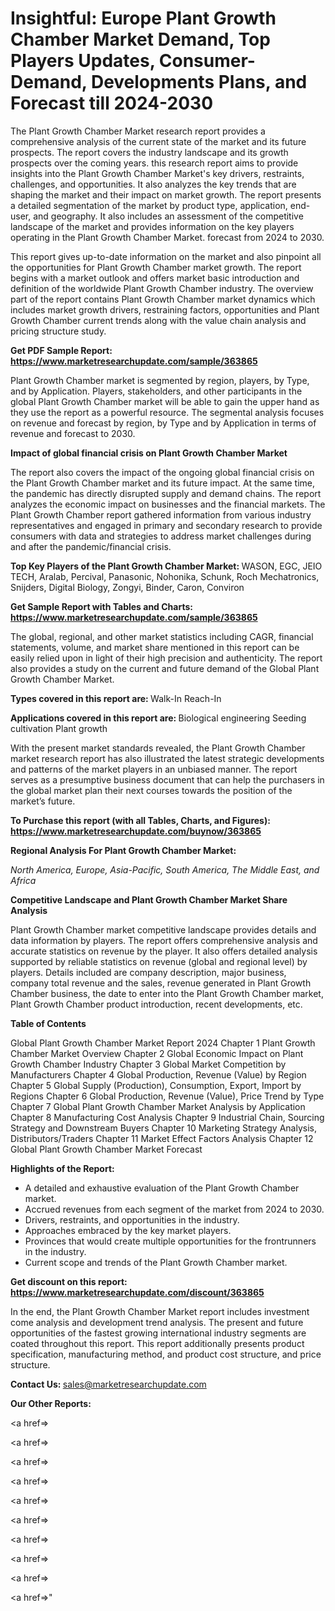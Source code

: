 # Insightful: Europe Plant Growth Chamber Market Demand, Top Players Updates, Consumer-Demand, Developments Plans, and Forecast till 2024-2030

The Plant Growth Chamber Market research report provides a comprehensive analysis of the current state of the market and its future prospects. The report covers the industry landscape and its growth prospects over the coming years. this research report aims to provide insights into the Plant Growth Chamber Market's key drivers, restraints, challenges, and opportunities. It also analyzes the key trends that are shaping the market and their impact on market growth. The report presents a detailed segmentation of the market by product type, application, end-user, and geography. It also includes an assessment of the competitive landscape of the market and provides information on the key players operating in the Plant Growth Chamber Market. forecast from 2024 to 2030.

This report gives up-to-date information on the market and also pinpoint all the opportunities for Plant Growth Chamber market growth. The report begins with a market outlook and offers market basic introduction and definition of the worldwide Plant Growth Chamber industry. The overview part of the report contains Plant Growth Chamber market dynamics which includes market growth drivers, restraining factors, opportunities and Plant Growth Chamber current trends along with the value chain analysis and pricing structure study.

<strong><b>Get PDF Sample Report: <a href=https://www.marketresearchupdate.com/sample/363865>https://www.marketresearchupdate.com/sample/363865</a></b></strong>

Plant Growth Chamber market is segmented by region, players, by Type, and by Application. Players, stakeholders, and other participants in the global Plant Growth Chamber market will be able to gain the upper hand as they use the report as a powerful resource. The segmental analysis focuses on revenue and forecast by region, by Type and by Application in terms of revenue and forecast to 2030.

<strong><b>Impact of global financial crisis on Plant Growth Chamber Market</b></strong>

The report also covers the impact of the ongoing global financial crisis on the Plant Growth Chamber market and its future impact. At the same time, the pandemic has directly disrupted supply and demand chains. The report analyzes the economic impact on businesses and the financial markets. The Plant Growth Chamber report gathered information from various industry representatives and engaged in primary and secondary research to provide consumers with data and strategies to address market challenges during and after the pandemic/financial crisis.

<strong><b>Top Key Players of the Plant Growth Chamber Market:
</b></strong>WASON, EGC, JEIO TECH, Aralab, Percival, Panasonic, Nohonika, Schunk, Roch Mechatronics, Snijders, Digital Biology, Zongyi, Binder, Caron, Conviron<strong><b>
</b></strong>

<strong><b>Get Sample Report with Tables and Charts: <a href=https://www.marketresearchupdate.com/sample/363865>https://www.marketresearchupdate.com/sample/363865</a></b></strong>

The global, regional, and other market statistics including CAGR, financial statements, volume, and market share mentioned in this report can be easily relied upon in light of their high precision and authenticity. The report also provides a study on the current and future demand of the Global Plant Growth Chamber Market.

<strong><b>Types covered in this report are:
</b></strong>Walk-In
Reach-In<strong><b>
</b></strong>

<strong><b>Applications covered in this report are:
</b></strong>Biological engineering
Seeding cultivation
Plant growth<strong><b>
</b></strong>

With the present market standards revealed, the Plant Growth Chamber market research report has also illustrated the latest strategic developments and patterns of the market players in an unbiased manner. The report serves as a presumptive business document that can help the purchasers in the global market plan their next courses towards the position of the market’s future.

<strong><b>To Purchase this report (with all Tables, Charts, and Figures): <a href=https://www.marketresearchupdate.com/buynow/363865>https://www.marketresearchupdate.com/buynow/363865</a></b></strong>

<strong><b>Regional Analysis For Plant Growth Chamber Market:</b></strong>

<em><i>North America, Europe, Asia-Pacific, South America, The Middle East, and Africa</i></em>

<strong><b>Competitive Landscape and Plant Growth Chamber Market Share Analysis</b></strong>

Plant Growth Chamber market competitive landscape provides details and data information by players. The report offers comprehensive analysis and accurate statistics on revenue by the player. It also offers detailed analysis supported by reliable statistics on revenue (global and regional level) by players. Details included are company description, major business, company total revenue and the sales, revenue generated in Plant Growth Chamber business, the date to enter into the Plant Growth Chamber market, Plant Growth Chamber product introduction, recent developments, etc.

<strong><b>Table of Contents</b></strong>

Global Plant Growth Chamber Market Report 2024
Chapter 1 Plant Growth Chamber Market Overview
Chapter 2 Global Economic Impact on Plant Growth Chamber Industry
Chapter 3 Global Market Competition by Manufacturers
Chapter 4 Global Production, Revenue (Value) by Region
Chapter 5 Global Supply (Production), Consumption, Export, Import by Regions
Chapter 6 Global Production, Revenue (Value), Price Trend by Type
Chapter 7 Global Plant Growth Chamber Market Analysis by Application
Chapter 8 Manufacturing Cost Analysis
Chapter 9 Industrial Chain, Sourcing Strategy and Downstream Buyers
Chapter 10 Marketing Strategy Analysis, Distributors/Traders
Chapter 11 Market Effect Factors Analysis
Chapter 12 Global Plant Growth Chamber Market Forecast

<strong><b>Highlights of the Report:</b></strong>

- A detailed and exhaustive evaluation of the Plant Growth Chamber market.
- Accrued revenues from each segment of the market from 2024 to 2030.
- Drivers, restraints, and opportunities in the industry.
- Approaches embraced by the key market players.
- Provinces that would create multiple opportunities for the frontrunners in the industry.
- Current scope and trends of the Plant Growth Chamber market.

<strong><b>Get discount on this report: <a href=https://www.marketresearchupdate.com/discount/363865>https://www.marketresearchupdate.com/discount/363865</a></b></strong>

In the end, the Plant Growth Chamber Market report includes investment come analysis and development trend analysis. The present and future opportunities of the fastest growing international industry segments are coated throughout this report. This report additionally presents product specification, manufacturing method, and product cost structure, and price structure.

<strong><b>Contact Us:
</b></strong>sales@marketresearchupdate.com

<strong>Our Other Reports:</strong>

<a href=></a>

<a href=></a>

<a href=></a>

<a href=></a>

<a href=></a>

<a href=></a>

<a href=></a>

<a href=></a>

<a href=></a>

<a href=></a>"
